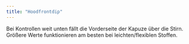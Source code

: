 ```yaml
---
title: "Hoodfrontdip"
---
```


Bei Kontrollen weit unten fällt die Vorderseite der Kapuze über die Stirn. Größere Werte funktionieren am besten bei leichten/flexiblen Stoffen.
